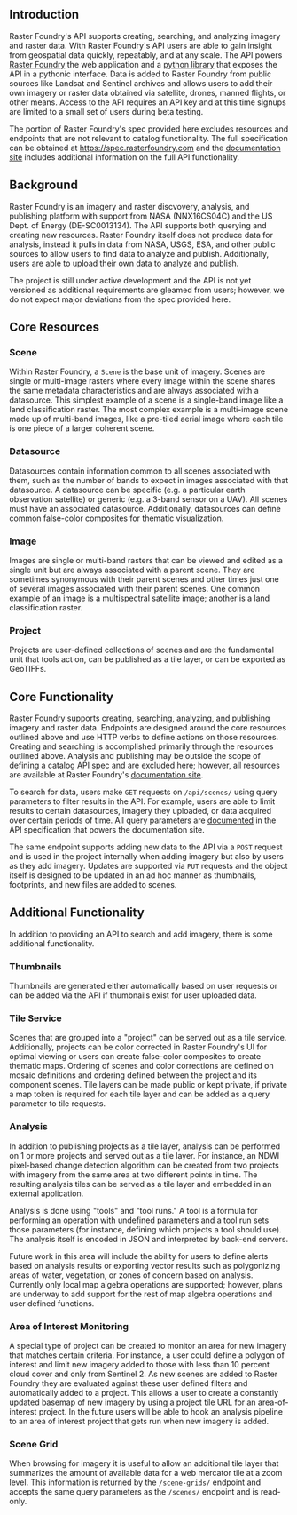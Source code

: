 ## Introduction

Raster Foundry's API supports creating, searching, and analyzing imagery and raster data. With Raster Foundry's API users are
able to gain insight from geospatial data quickly, repeatably, and at any scale. The API powers [Raster Foundry](https://app.rasterfoundry.com)
the web application and a [python library](https://pypi.python.org/pypi/rasterfoundry/0.1.0) that exposes the API in a pythonic interface.
Data is added to Raster Foundry from public sources like Landsat and Sentinel archives and allows users to add their own imagery or
raster data obtained via satellite, drones, manned flights, or other means. Access to the API requires an API key and at this time
signups are limited to a small set of users during beta testing.

The portion of Raster Foundry's spec provided here excludes resources and endpoints that are not relevant to catalog functionality. The
full specification can be obtained at https://spec.rasterfoundry.com and the [documentation site](https://docs.rasterfoundry.com) includes
additional information on the full API functionality.

## Background

Raster Foundry is an imagery and raster discvovery, analysis, and publishing platform with support from NASA (NNX16CS04C)
and the US Dept. of Energy (DE-SC0013134). The API supports both querying and creating new resources. Raster Foundry itself does
not produce data for analysis, instead it pulls in data from NASA, USGS, ESA, and other public sources to allow users to find
data to analyze and publish. Additionally, users are able to upload their own data to analyze and publish.

The project is still under active development and the API is not yet versioned as additional requirements are gleamed from users;
however, we do not expect major deviations from the spec provided here.

## Core Resources

### Scene

Within Raster Foundry, a `Scene` is the base unit of imagery. Scenes are single or multi-image rasters where every image within
the scene shares the same metadata characteristics and are always associated with a datasource. This simplest example of a scene
is a single-band image like a land classification raster. The most complex example is a multi-image scene made up of multi-band images,
like a pre-tiled aerial image where each tile is one piece of a larger coherent scene.

### Datasource

Datasources contain information common to all scenes associated with them, such as the number of bands to expect in images associated
with that datasource. A datasource can be specific (e.g. a particular earth observation satellite) or generic
(e.g. a 3-band sensor on a UAV). All scenes must have an associated datasource. Additionally, datasources can define common false-color
composites for thematic visualization.

### Image

Images are single or multi-band rasters that can be viewed and edited as a single unit but are always associated with a parent scene.
They are sometimes synonymous with their parent scenes and other times just one of several images associated with their parent scenes.
One common example of an image is a multispectral satellite image; another is a land classification raster.

### Project

Projects are user-defined collections of scenes and are the fundamental unit that tools act on, can be published as a tile layer,
or can be exported as GeoTIFFs.

## Core Functionality

Raster Foundry supports creating, searching, analyzing, and publishing imagery and raster data. Endpoints are designed around the core
resources outlined above and use HTTP verbs to define actions on those resources. Creating and searching is accomplished primarily through
the resources outlined above. Analysis and publishing may be outside the scope of defining a catalog API spec and are excluded here; however,
all resources are available at Raster Foundry's [documentation site](https://docs.rasterfoundry.com).

To search for data, users make `GET` requests on `/api/scenes/` using query parameters to filter results in the API. For example, users are
able to limit results to certain datasources, imagery they uploaded, or data acquired over certain periods of time. All query parameters are
[documented](https://docs.rasterfoundry.com/#Scenes) in the API specification that powers the documentation site.

The same endpoint supports adding new data to the API via a `POST` request and is used in the project internally when adding imagery but
also by users as they add imagery. Updates are supported via `PUT` requests and the object itself is designed to be updated in an ad hoc
manner as thumbnails, footprints, and new files are added to scenes.


## Additional Functionality

In addition to providing an API to search and add imagery, there is some additional functionality.

### Thumbnails

Thumbnails are generated either automatically based on user requests or can be added via the API if thumbnails exist for user uploaded data.

### Tile Service

Scenes that are grouped into a "project" can be served out as a tile service. Additionally, projects can be color corrected in Raster Foundry's
UI for optimal viewing or users can create false-color composites to create thematic maps. Ordering of scenes and color corrections are defined on
mosaic definitions and ordering defined between the project and its component scenes. Tile layers can be made public or kept private,
if private a map token is required for each tile layer and can be added as a query parameter to tile requests.

### Analysis

In addition to publishing projects as a tile layer, analysis can be performed on 1 or more projects and served out as a tile layer. For instance,
an NDWI pixel-based change detection algorithm can be created from two projects with imagery from the same area at two different points in time.
The resulting analysis tiles can be served as a tile layer and embedded in an external application.

Analysis is done using "tools" and "tool runs." A tool is a formula for performing an operation with undefined parameters and a tool run sets those
parameters (for instance, defining which projects a tool should use). The analysis itself is encoded in JSON and interpreted by back-end servers.

Future work in this area will include the ability for users to define alerts based on analysis results or exporting vector results such as polygonizing
areas of water, vegetation, or zones of concern based on analysis. Currently only local map algebra operations are supported; however, plans are underway
to add support for the rest of map algebra operations and user defined functions.

### Area of Interest Monitoring

A special type of project can be created to monitor an area for new imagery that matches certain criteria. For instance, a user could define a polygon
of interest and limit new imagery added to those with less than 10 percent cloud cover and only from Sentinel 2. As new scenes are added to Raster Foundry
they are evaluated against these user defined filters and automatically added to a project. This allows a user to create a constantly updated basemap
of new imagery by using a project tile URL for an area-of-interest project. In the future users will be able to hook an analysis pipeline to an area of
interest project that gets run when new imagery is added.

### Scene Grid

When browsing for imagery it is useful to allow an additional tile layer that summarizes the amount of available data for a web mercator tile at a zoom
level. This information is returned by the `/scene-grids/` endpoint and accepts the same query parameters as the `/scenes/` endpoint and is read-only.
